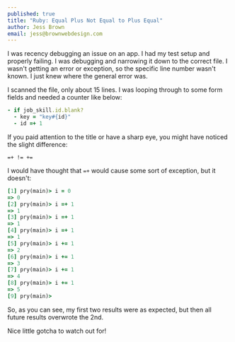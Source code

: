 ```yaml
---
published: true
title: "Ruby: Equal Plus Not Equal to Plus Equal"
author: Jess Brown
email: jess@brownwebdesign.com
---
```


I was recency debugging an issue on an app.  I had my test setup and
properly failing.  I was debugging and narrowing it down to the correct
file.  I wasn't getting an error or exception, so the specific line
number wasn't known.  I just knew where the general error was.  

I scanned the file, only about 15 lines.  I was looping through to some
form fields and needed a counter like below:

```ruby
- if job_skill.id.blank?
  - key = "key#{id}"
  - id =+ 1
```

If you paid attention to the title or have a sharp eye, you might have
noticed the slight difference:

`=+ != +=`

I would have thought that `=+` would cause some sort of exception, but
it doesn't:

```ruby
[1] pry(main)> i = 0
=> 0
[2] pry(main)> i =+ 1
=> 1
[3] pry(main)> i =+ 1
=> 1
[4] pry(main)> i =+ 1
=> 1
[5] pry(main)> i += 1
=> 2
[6] pry(main)> i += 1
=> 3
[7] pry(main)> i += 1
=> 4
[8] pry(main)> i += 1
=> 5
[9] pry(main)>

```

So, as you can see, my first two results were as expected, but then all
future results overwrote the 2nd.  

Nice little gotcha to watch out for!
